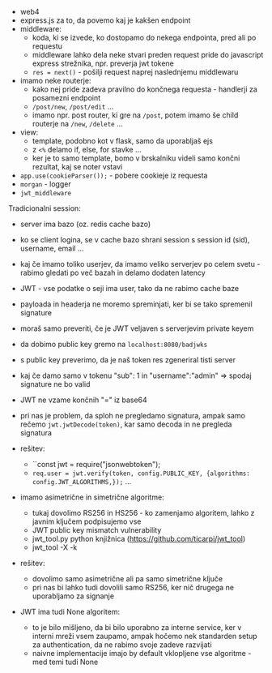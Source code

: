 - web4
- express.js za to, da povemo kaj je kakšen endpoint
- middleware:
	- koda, ki se izvede, ko dostopamo do nekega endpointa, pred ali po requestu
	- middleware lahko dela neke stvari preden request pride do javascript express strežnika, npr. preverja jwt tokene
	- `res = next()` - pošilji request naprej naslednjemu middlewaru
- imamo neke routerje:
	- kako nej pride zadeva pravilno do končnega requesta - handlerji za posamezni endpoint
	- `/post/new`, `/post/edit` ...
	- imamo npr. post router, ki gre na `/post`, potem imamo še child routerje na `/new`, `/delete` ...
- view:
	- template, podobno kot v flask, samo da uporabljaš ejs
	- z `<%` delamo if, else, for stavke ...
	- ker je to samo template, bomo v brskalniku videli samo končni rezultat, kaj se noter vstavi
- `app.use(cookieParser());` - pobere cookieje iz requesta
- `morgan` - logger
- `jwt_middleware`

Tradicionalni session:
- server ima bazo (oz. redis cache bazo)
- ko se client logina, se v cache bazo shrani session s session id (sid), username, email ...
- kaj če imamo toliko userjev, da imamo veliko serverjev po celem svetu - rabimo gledati po več bazah in delamo dodaten latency
- JWT - vse podatke o seji ima user, tako da ne rabimo cache baze
- payloada in headerja ne moremo spreminjati, ker bi se tako spremenil signature
- moraš samo preveriti, če je JWT veljaven s serverjevim private keyem
- da dobimo public key gremo na `localhost:8080/badjwks`
- s public key preverimo, da je naš token res zgeneriral tisti server
- kaj če damo samo v tokenu "sub": 1 in "username":"admin" => spodaj signature ne bo valid
- JWT ne vzame končnih "=" iz base64
- pri nas je problem, da sploh ne pregledamo signatura, ampak samo rečemo `jwt.jwtDecode(token)`, kar samo decoda in ne pregleda signatura
- rešitev:
	- ``const jwt = require("jsonwebtoken");
	- `req.user = jwt.verify(token, config.PUBLIC_KEY, {algorithms: config.JWT_ALGORITHMS,});` ...

- imamo asimetrične in simetrične algoritme:
	- tukaj dovolimo RS256 in HS256 - ko zamenjamo algoritem, lahko z javnim ključem podpisujemo vse
	- JWT public key mismatch vulnerability
	- jwt_tool.py python knjižnica (https://github.com/ticarpi/jwt_tool)
	- jwt_tool -X -k
- rešitev:
	- dovolimo samo asimetrične ali pa samo simetrične ključe
	- pri nas bi lahko tudi dovolili samo RS256, ker nič drugega ne uporabljamo za signanje

- JWT ima tudi None algoritem:
	- to je bilo mišljeno, da bi bilo uporabno za interne service, ker v interni mreži vsem zaupamo, ampak hočemo nek standarden setup za authentication, da ne rabimo svoje zadeve razvijati
	- naivne implementacije imajo by default vklopljene vse algoritme - med temi tudi None